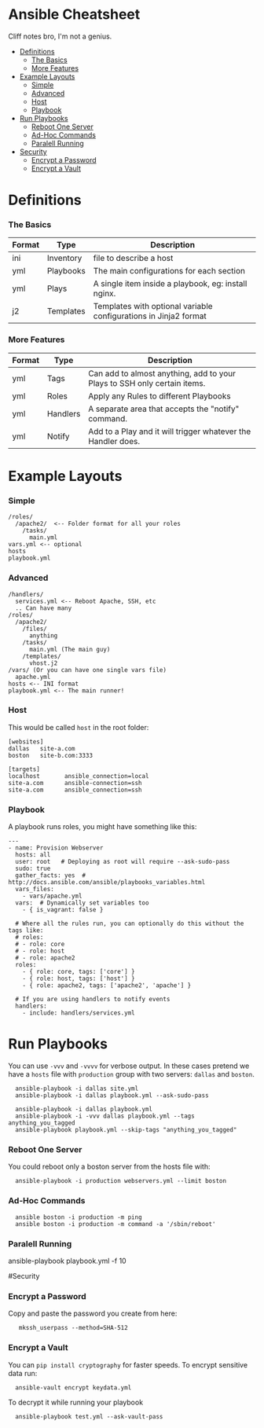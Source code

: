 # Ansible Cheatsheet
Cliff notes bro, I'm not a genius.

- [Definitions](#definitions) 
  - [The Basics](#the-basics)
  - [More Features](#more-features)
- [Example Layouts](#example-layouts)
  - [Simple](#simple)
  - [Advanced](#advanced)
  - [Host](#host)
  - [Playbook](#playbook)
- [Run Playbooks](#run-playbooks)
  - [Reboot One Server](#reboot-one-server)
  - [Ad-Hoc Commands](#ad-hoc-commands)
  - [Paralell Running](#paralell-running)
- [Security](#security)
  - [Encrypt a Password](#encrypt-a-password)
  - [Encrypt a Vault](#encrypt-a-vault)

# Definitions

### The Basics
| Format | Type | Description |
|---|---|---|
| ini | Inventory | file to describe a host |
| yml | Playbooks | The main configurations for each section |
| yml | Plays | A single item inside a playbook, eg: install nginx. |
| j2 | Templates | Templates with optional variable configurations in Jinja2 format |

### More Features
| Format | Type | Description |
|---|---|---|
| yml | Tags | Can add to almost anything, add to your Plays to SSH only certain items. |
| yml | Roles | Apply any Rules to different Playbooks |
| yml | Handlers | A separate area that accepts the "notify" command. |
| yml | Notify | Add to a Play and it will trigger whatever the Handler does. |

# Example Layouts

### Simple
```
/roles/
  /apache2/  <-- Folder format for all your roles
    /tasks/
      main.yml
vars.yml <-- optional
hosts
playbook.yml
```

### Advanced
```
/handlers/
  services.yml <-- Reboot Apache, SSH, etc
  .. Can have many
/roles/
  /apache2/
    /files/
      anything
    /tasks/
      main.yml (The main guy)
    /templates/
      vhost.j2
/vars/ (Or you can have one single vars file)
  apache.yml
hosts <-- INI format
playbook.yml <-- The main runner!
```

### Host
This would be called `host` in the root folder:
```
[websites]
dallas   site-a.com
boston   site-b.com:3333

[targets]
localhost       ansible_connection=local
site-a.com      ansible-connection=ssh
site-a.com      ansible_connection=ssh
```

### Playbook
A playbook runs roles, you might have something like this:
```
---
- name: Provision Webserver
  hosts: all
  user: root   # Deploying as root will require --ask-sudo-pass
  sudo: true
  gather_facts: yes  # http://docs.ansible.com/ansible/playbooks_variables.html
  vars_files:
    - vars/apache.yml
  vars:  # Dynamically set variables too
    - { is_vagrant: false }

  # Where all the rules run, you can optionally do this without the tags like:
  # roles:
  # - role: core
  # - role: host
  # - role: apache2
  roles:  
    - { role: core, tags: ['core'] }
    - { role: host, tags: ['host'] }
    - { role: apache2, tags: ['apache2', 'apache'] }

  # If you are using handlers to notify events
  handlers:
    - include: handlers/services.yml
```

# Run Playbooks
You can use `-vvv` and `-vvvv` for verbose output. In these cases pretend we have a `hosts` file with `production` group with two servers: `dallas` and `boston`.
  
```
  ansible-playbook -i dallas site.yml
  ansible-playbook -i dallas playbook.yml --ask-sudo-pass
```

```
  ansible-playbook -i dallas playbook.yml
  ansible-playbook -i -vvv dallas playbook.yml --tags anything_you_tagged
  ansible-playbook playbook.yml --skip-tags "anything_you_tagged"
```
  
### Reboot One Server
You could reboot only a boston server from the hosts file with:

```
  ansible-playbook -i production webservers.yml --limit boston
```

### Ad-Hoc Commands

```
  ansible boston -i production -m ping
  ansible boston -i production -m command -a '/sbin/reboot'
```
### Paralell Running

  ansible-playbook playbook.yml -f 10

#Security

### Encrypt a Password
Copy and paste the password you create from here:

```
   mkssh_userpass --method=SHA-512
```

### Encrypt a Vault
You can `pip install cryptography` for faster speeds.
To encrypt sensitive data run:

```
  ansible-vault encrypt keydata.yml
```

To decrypt it while running your playbook 

```
  ansible-playbook test.yml --ask-vault-pass
```  
